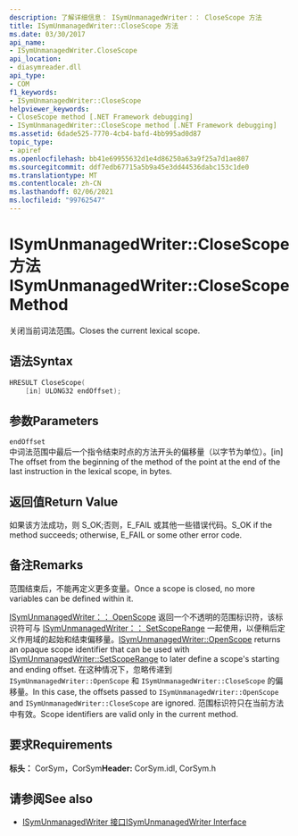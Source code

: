 ```yaml
---
description: 了解详细信息： ISymUnmanagedWriter：： CloseScope 方法
title: ISymUnmanagedWriter::CloseScope 方法
ms.date: 03/30/2017
api_name:
- ISymUnmanagedWriter.CloseScope
api_location:
- diasymreader.dll
api_type:
- COM
f1_keywords:
- ISymUnmanagedWriter::CloseScope
helpviewer_keywords:
- CloseScope method [.NET Framework debugging]
- ISymUnmanagedWriter::CloseScope method [.NET Framework debugging]
ms.assetid: 6dade525-7770-4cb4-bafd-4bb995ad0d87
topic_type:
- apiref
ms.openlocfilehash: bb41e69955632d1e4d86250a63a9f25a7d1ae807
ms.sourcegitcommit: ddf7edb67715a5b9a45e3dd44536dabc153c1de0
ms.translationtype: MT
ms.contentlocale: zh-CN
ms.lasthandoff: 02/06/2021
ms.locfileid: "99762547"
---
```

# <a name="isymunmanagedwriterclosescope-method"></a><span data-ttu-id="0ce4e-103">ISymUnmanagedWriter::CloseScope 方法</span><span class="sxs-lookup"><span data-stu-id="0ce4e-103">ISymUnmanagedWriter::CloseScope Method</span></span>

<span data-ttu-id="0ce4e-104">关闭当前词法范围。</span><span class="sxs-lookup"><span data-stu-id="0ce4e-104">Closes the current lexical scope.</span></span>  
  
## <a name="syntax"></a><span data-ttu-id="0ce4e-105">语法</span><span class="sxs-lookup"><span data-stu-id="0ce4e-105">Syntax</span></span>  
  
```cpp  
HRESULT CloseScope(  
    [in] ULONG32 endOffset);  
```  
  
## <a name="parameters"></a><span data-ttu-id="0ce4e-106">参数</span><span class="sxs-lookup"><span data-stu-id="0ce4e-106">Parameters</span></span>  

 `endOffset`  
 <span data-ttu-id="0ce4e-107">中词法范围中最后一个指令结束时点的方法开头的偏移量（以字节为单位）。</span><span class="sxs-lookup"><span data-stu-id="0ce4e-107">[in] The offset from the beginning of the method of the point at the end of the last instruction in the lexical scope, in bytes.</span></span>  
  
## <a name="return-value"></a><span data-ttu-id="0ce4e-108">返回值</span><span class="sxs-lookup"><span data-stu-id="0ce4e-108">Return Value</span></span>  

 <span data-ttu-id="0ce4e-109">如果该方法成功，则 S_OK;否则，E_FAIL 或其他一些错误代码。</span><span class="sxs-lookup"><span data-stu-id="0ce4e-109">S_OK if the method succeeds; otherwise, E_FAIL or some other error code.</span></span>  
  
## <a name="remarks"></a><span data-ttu-id="0ce4e-110">备注</span><span class="sxs-lookup"><span data-stu-id="0ce4e-110">Remarks</span></span>  

 <span data-ttu-id="0ce4e-111">范围结束后，不能再定义更多变量。</span><span class="sxs-lookup"><span data-stu-id="0ce4e-111">Once a scope is closed, no more variables can be defined within it.</span></span>  
  
 <span data-ttu-id="0ce4e-112">[ISymUnmanagedWriter：： OpenScope](isymunmanagedwriter-openscope-method.md) 返回一个不透明的范围标识符，该标识符可与 [ISymUnmanagedWriter：： SetScopeRange](isymunmanagedwriter-setscoperange-method.md) 一起使用，以便稍后定义作用域的起始和结束偏移量。</span><span class="sxs-lookup"><span data-stu-id="0ce4e-112">[ISymUnmanagedWriter::OpenScope](isymunmanagedwriter-openscope-method.md) returns an opaque scope identifier that can be used with [ISymUnmanagedWriter::SetScopeRange](isymunmanagedwriter-setscoperange-method.md) to later define a scope's starting and ending offset.</span></span> <span data-ttu-id="0ce4e-113">在这种情况下，忽略传递到 `ISymUnmanagedWriter::OpenScope` 和 `ISymUnmanagedWriter::CloseScope` 的偏移量。</span><span class="sxs-lookup"><span data-stu-id="0ce4e-113">In this case, the offsets passed to `ISymUnmanagedWriter::OpenScope` and `ISymUnmanagedWriter::CloseScope` are ignored.</span></span> <span data-ttu-id="0ce4e-114">范围标识符只在当前方法中有效。</span><span class="sxs-lookup"><span data-stu-id="0ce4e-114">Scope identifiers are valid only in the current method.</span></span>  
  
## <a name="requirements"></a><span data-ttu-id="0ce4e-115">要求</span><span class="sxs-lookup"><span data-stu-id="0ce4e-115">Requirements</span></span>  

 <span data-ttu-id="0ce4e-116">**标头：** CorSym，CorSym</span><span class="sxs-lookup"><span data-stu-id="0ce4e-116">**Header:** CorSym.idl, CorSym.h</span></span>  
  
## <a name="see-also"></a><span data-ttu-id="0ce4e-117">请参阅</span><span class="sxs-lookup"><span data-stu-id="0ce4e-117">See also</span></span>

- [<span data-ttu-id="0ce4e-118">ISymUnmanagedWriter 接口</span><span class="sxs-lookup"><span data-stu-id="0ce4e-118">ISymUnmanagedWriter Interface</span></span>](isymunmanagedwriter-interface.md)
